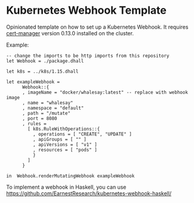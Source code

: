# Kubernetes Webhook Template

Opinionated template on how to set up a Kubernetes Webhook.
It requires [cert-manager](https://cert-manager.io) version 0.13.0 installed on the cluster.

Example:
```dhall
-- change the imports to be http imports from this repository
let Webhook = ./package.dhall

let k8s = ../k8s/1.15.dhall

let exampleWebhook =
      Webhook::{
      , imageName = "docker/whalesay:latest" -- replace with webhook image
      , name = "whalesay"
      , namespace = "default"
      , path = "/mutate"
      , port = 8080
      , rules =
        [ k8s.RuleWithOperations::{
          , operations = [ "CREATE", "UPDATE" ]
          , apiGroups = [ "" ]
          , apiVersions = [ "v1" ]
          , resources = [ "pods" ]
          }
        ]
      }

in  Webhook.renderMutatingWebhook exampleWebhook
```

To implement a webhook in Haskell, you can use https://github.com/EarnestResearch/kubernetes-webhook-haskell/
